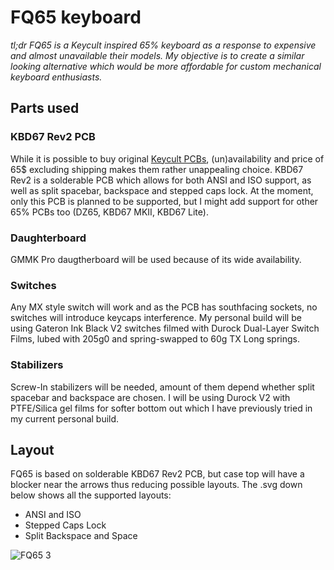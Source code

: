 # FQ65 keyboard

_tl;dr FQ65 is a Keycult inspired 65% keyboard as a response to expensive and almost unavailable their models. My objective is to create a similar looking alternative which would be more affordable for custom mechanical keyboard enthusiasts._

## Parts used
### KBD67 Rev2 PCB

While it is possible to buy original [Keycult PCBs](https://keycult.com/collections/accessories), (un)availability and price of 65$ excluding shipping makes them rather unappealing choice. KBD67 Rev2 is a solderable PCB which allows for both ANSI and ISO support, as well as split spacebar, backspace and stepped caps lock. At the moment, only this PCB is planned to be supported, but I might add support for other 65% PCBs too (DZ65, KBD67 MKII, KBD67 Lite).

### Daughterboard

GMMK Pro daugtherboard will be used because of its wide availability. 

### Switches

Any MX style switch will work and as the PCB has southfacing sockets, no switches will introduce keycaps interference. My personal build will be using Gateron Ink Black V2 switches filmed with Durock Dual-Layer Switch Films, lubed with 205g0 and spring-swapped to 60g TX Long springs.

### Stabilizers

Screw-In stabilizers will be needed, amount of them depend whether split spacebar and backspace are chosen. I will be using Durock V2 with PTFE/Silica gel films for softer bottom out which I have previously tried in my current personal build.

## Layout
FQ65 is based on solderable KBD67 Rev2 PCB, but case top will have a blocker near the arrows thus reducing possible layouts. The .svg down below shows all the supported layouts:
- ANSI and ISO
- Stepped Caps Lock
- Split Backspace and Space

![FQ65 3](https://user-images.githubusercontent.com/99119828/152737766-694bc3c3-6bc7-4e49-9251-83a4f6a38ccf.svg)
